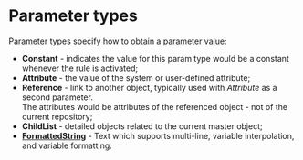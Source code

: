 # Parameter types

Parameter types specify how to obtain a parameter value:

- **Constant** - indicates the value for this param type would be a constant whenever the rule is activated;
- **Attribute** -  the value of the system or user-defined attribute;
- **Reference** -  link to another object, typically used with _Attribute_ as a second parameter. <br> The attributes would be attributes of the referenced object - not of the current repository;
- **ChildList** - detailed objects related to the current master object;
- **[FormattedString](https://docs.erp.net/tech/advanced/user-business-rules/parameter-types/formattedstring.html)** - Text which supports multi-line, variable interpolation, and variable formatting.


